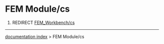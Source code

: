 # FEM Module/cs
1.  REDIRECT [FEM\_Workbench/cs](FEM_Workbench/cs.md)

---
[documentation index](../README.md) > FEM Module/cs
